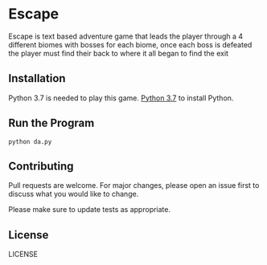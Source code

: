 # Escape

Escape is text based adventure game that leads the player through
a 4 different biomes with bosses for each biome, once each boss is defeated the
player must find their back to where it all began to find the exit

## Installation

Python 3.7 is needed to play this game. [Python 3.7](https://www.python.org/downloads/) to install Python.


## Run the Program

```
python da.py
```

## Contributing
Pull requests are welcome. For major changes, please open an issue first to discuss what you would like to change.

Please make sure to update tests as appropriate.

## License
LICENSE
